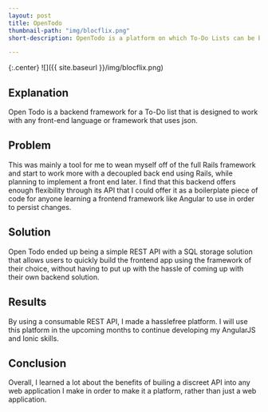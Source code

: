 ```yaml
---
layout: post
title: OpenTodo
thumbnail-path: "img/blocflix.png"
short-description: OpenTodo is a platform on which To-Do Lists can be built.

---
```


{:.center}
![]({{ site.baseurl }}/img/blocflix.png)

## Explanation

Open Todo is a backend framework for a To-Do list that is designed to work with any front-end language or framework that uses json. 

## Problem

This was mainly a tool for me to wean myself off of the full Rails framework and start to work more with a decoupled back end using Rails, while planning to implement a front end later. I find that this backend offers enough flexibility through its API that I could offer it as a boilerplate piece of code for anyone learning a frontend framework like Angular to use in order to persist changes. 

## Solution

Open Todo ended up being a simple REST API with a SQL storage solution that allows users to quickly build the frontend app using the framework of their choice, without having to put up with the hassle of coming up with their own backend solution.

## Results

By using a consumable REST API, I made a hasslefree platform. I will use this platform in the upcoming months to continue developing my AngularJS and Ionic skills. 


## Conclusion

Overall, I learned a lot about the benefits of builing a discreet API into any web application I make in order to make it a platform, rather than just a web application. 